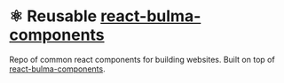 # ⚛ Reusable [react-bulma-components](https://github.com/couds/react-bulma-components)

Repo of common react components for building websites. Built on top of [react-bulma-components](https://github.com/couds/react-bulma-components). 